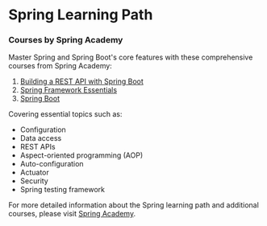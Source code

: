 # Spring Learning Path

### Courses by Spring Academy

Master Spring and Spring Boot's core features with these comprehensive courses from Spring Academy:

1. [Building a REST API with Spring Boot](https://spring.academy/courses/building-a-rest-api-with-spring-boot)
2. [Spring Framework Essentials](https://spring.academy/courses/spring-framework-essentials)
3. [Spring Boot](https://spring.academy/courses/spring-boot)

Covering essential topics such as:

- Configuration
- Data access
- REST APIs
- Aspect-oriented programming (AOP)
- Auto-configuration
- Actuator
- Security
- Spring testing framework

For more detailed information about the Spring learning path and additional courses, please visit [Spring Academy](https://spring.academy/).